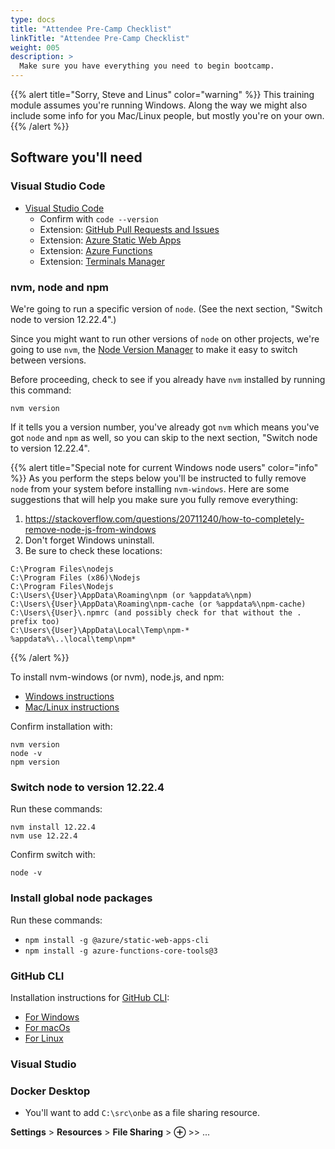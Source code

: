 ```yaml
---
type: docs
title: "Attendee Pre-Camp Checklist"
linkTitle: "Attendee Pre-Camp Checklist"
weight: 005
description: >
  Make sure you have everything you need to begin bootcamp.
---
```


{{% alert title="Sorry, Steve and Linus" color="warning" %}}
This training module assumes you're running Windows. Along the way we might
also include some info for you Mac/Linux people, but mostly
you're on your own.
{{% /alert %}}

## Software you'll need

### Visual Studio Code

 - [Visual Studio Code](https://code.visualstudio.com/)
   - Confirm with `code --version`
   - Extension: [GitHub Pull Requests and Issues](https://marketplace.visualstudio.com/items?itemName=GitHub.vscode-pull-request-github)
   - Extension: [Azure Static Web Apps](https://marketplace.visualstudio.com/items?itemName=ms-azuretools.vscode-azurestaticwebapps)
   - Extension: [Azure Functions](https://marketplace.visualstudio.com/items?itemName=ms-azuretools.vscode-azurefunctions)
   - Extension: [Terminals Manager](https://marketplace.visualstudio.com/items?itemName=fabiospampinato.vscode-terminals)

### nvm, node and npm

We're going to run a specific version of `node`. (See the next section, "Switch node to version 12.22.4".)

Since you might want to run other versions
of `node` on other projects, we're going to use `nvm`, the [Node Version Manager](https://github.com/nvm-sh/nvm)
to make it easy to switch between versions.

Before proceeding, check to see if you already have `nvm` installed by running this command:

~~~
nvm version
~~~

If it tells you a version number, you've already got `nvm` which means you've got `node` and `npm` as well,
so you can skip to the next section, "Switch node to version 12.22.4".

{{% alert title="Special note for current Windows node users" color="info" %}}
As you perform the steps below you'll be instructed to fully remove `node` from your system before
installing `nvm-windows`. Here are some suggestions that will help you make sure you fully remove everything:

 1. https://stackoverflow.com/questions/20711240/how-to-completely-remove-node-js-from-windows
 2. Don't forget Windows uninstall.
 3. Be sure to check these locations:
~~~
C:\Program Files\nodejs
C:\Program Files (x86)\Nodejs
C:\Program Files\Nodejs
C:\Users\{User}\AppData\Roaming\npm (or %appdata%\npm)
C:\Users\{User}\AppData\Roaming\npm-cache (or %appdata%\npm-cache)
C:\Users\{User}\.npmrc (and possibly check for that without the . prefix too)
C:\Users\{User}\AppData\Local\Temp\npm-*
%appdata%\..\local\temp\npm*
~~~
{{% /alert %}}

To install nvm-windows (or nvm), node.js, and npm:
   - [Windows instructions](https://docs.microsoft.com/en-us/windows/dev-environment/javascript/nodejs-on-windows)
   - [Mac/Linux instructions](https://nodesource.com/blog/installing-node-js-tutorial-using-nvm-on-mac-os-x-and-ubuntu/)

Confirm installation with:
~~~
nvm version
node -v
npm version
~~~

### Switch node to version 12.22.4

Run these commands:
~~~
nvm install 12.22.4
nvm use 12.22.4
~~~
 
Confirm switch with:
~~~
node -v
~~~

### Install global node packages

Run these commands:
- `npm install -g @azure/static-web-apps-cli`
- `npm install -g azure-functions-core-tools@3`

### GitHub CLI

Installation instructions for [GitHub CLI](https://github.com/cli/cli):
 - [For Windows](https://github.com/cli/cli#windows)
 - [For macOs](https://github.com/cli/cli#macos)
 - [For Linux](https://github.com/cli/cli#linux)

### Visual Studio

### Docker Desktop

 - You'll want to add `C:\src\onbe` as a file sharing resource.

**Settings** > **Resources** > **File Sharing** > **⊕** >> ...

